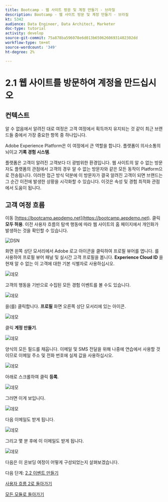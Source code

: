 ```yaml
---
title: Bootcamp - 웹 사이트 방문 및 계정 만들기 - 브라질
description: Bootcamp - 웹 사이트 방문 및 계정 만들기 - 브라질
kt: 5342
audience: Data Engineer, Data Architect, Marketer
doc-type: tutorial
activity: develop
source-git-commit: 75a878ba596078e6d013b65062606931402302dd
workflow-type: tm+mt
source-wordcount: '349'
ht-degree: 2%

---
```


# 2.1 웹 사이트를 방문하여 계정을 만드십시오

## 컨텍스트

알 수 없음에서 알려진 대로 여정은 고객 여정에서 획득까지 유지되는 것 같이 최근 브랜드들 중에서 가장 중요한 항목 중 하나입니다.

Adobe Experience Platform은 이 여정에서 큰 역할을 합니다. 플랫폼이 의사소통의 뇌이고 **기록 경험 시스템**.

플랫폼은 고객이 알려진 고객보다 더 광범위한 환경입니다. 웹 사이트의 알 수 없는 방문자도 플랫폼의 관점에서 고객의 경우 알 수 없는 방문자와 같은 모든 동작이 Platform으로 전송됩니다. 이러한 접근 방식 덕분에 이 방문자가 결국 알려진 고객이 되면 브랜드는 그 순간 이전에 발생한 상황을 시각화할 수 있습니다. 이것은 속성 및 경험 최적화 관점에서 도움이 됩니다.

## 고객 여정 흐름

이동 [https://bootcamp.aepdemo.net](https://bootcamp.aepdemo.net). 클릭 **모두 허용**. 이전 사용자 흐름의 탐색 행동에 따라 웹 사이트의 홈 페이지에서 개인화가 발생하는 것을 확인할 수 있습니다.

![DSN](./images/web8.png)

화면 왼쪽 상단 모서리에서 Adobe 로고 아이콘을 클릭하여 프로필 뷰어를 엽니다. 를 사용하여 프로필 뷰어 패널 및 실시간 고객 프로필을 봅니다. **Experience Cloud ID** 을 현재 알 수 없는 이 고객에 대한 기본 식별자로 사용하십시오.

![데모](./images/pv1.png)

고객의 행동을 기반으로 수집된 모든 경험 이벤트를 볼 수도 있습니다.

![데모](./images/pv3.png)

을(를) 클릭합니다. **프로필** 화면 오른쪽 상단 모서리에 있는 아이콘.

![데모](./images/pv4.png)

클릭 **계정 만들기**.

![데모](./images/pv5.png)

양식의 모든 필드를 채웁니다. 이메일 및 SMS 전달을 위해 나중에 연습에서 사용할 것이므로 이메일 주소 및 전화 번호에 실제 값을 사용하십시오.

![데모](./images/pv7.png)

아래로 스크롤하여 클릭 **등록**.

![데모](./images/pv8.png)

그러면 이게 보입니다.

![데모](./images/pv9.png)

다음 이메일도 받게 됩니다.

![데모](./images/pv10.png)

그리고 몇 분 후에 이 이메일도 받게 됩니다.

![데모](./images/pv11.png)

다음은 이 온보딩 여정이 어떻게 구성되었는지 살펴보겠습니다.

다음 단계: [2.2 이벤트 만들기](./ex2.md)

[사용자 흐름 2로 돌아가기](./uc2.md)

[모든 모듈로 돌아가기](../../overview.md)
